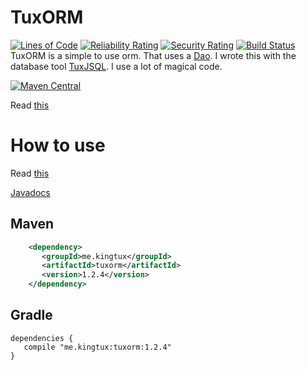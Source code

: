 # TuxORM
[![Lines of Code](https://sonarcloud.io/api/project_badges/measure?project=me.kingtux%3Atuxorm&metric=ncloc)](https://sonarcloud.io/dashboard?id=me.kingtux%3Atuxorm)
[![Reliability Rating](https://sonarcloud.io/api/project_badges/measure?project=me.kingtux%3Atuxorm&metric=reliability_rating)](https://sonarcloud.io/dashboard?id=me.kingtux%3Atuxorm)
[![Security Rating](https://sonarcloud.io/api/project_badges/measure?project=me.kingtux%3Atuxorm&metric=security_rating)](https://sonarcloud.io/dashboard?id=me.kingtux%3Atuxorm)
[![Build Status](https://travis-ci.org/wherkamp/tuxorm.svg?branch=master)](https://travis-ci.org/wherkamp/tuxorm)
TuxORM is a simple to use orm. That uses a [Dao](https://en.wikipedia.org/wiki/Data_access_object). 
I wrote this with the database tool [TuxJSQL](https://github.com/wherkamp/tuxjsql). I use a lot of magical code. 

[![Maven Central](https://maven-badges.herokuapp.com/maven-central/me.kingtux/tuxorm/badge.svg)](https://mvnrepository.com/artifact/me.kingtux/tuxorm)

Read [this](https://github.com/wherkamp/tuxjsql/wiki/Creating-your-first-TuxJSQL-SQLBuilder)


# How to use 
Read [this](https://github.com/wherkamp/tuxorm/wiki/How-to-use-TuxORM)

[Javadocs](https://docs.kingtux.me/tuxorm/)


## Maven
```xml
    <dependency>
       <groupId>me.kingtux</groupId>
       <artifactId>tuxorm</artifactId>
       <version>1.2.4</version>   
    </dependency>
```
## Gradle
```
dependencies {
   compile "me.kingtux:tuxorm:1.2.4"
}
```
